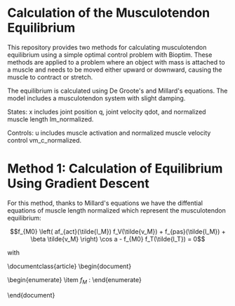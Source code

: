 # Calculation of the Musculotendon Equilibrium

This repository provides two methods for calculating musculotendon equilibrium using a simple optimal control problem with Bioptim. These methods are applied to a problem where an object with mass is attached to a muscle and needs to be moved either upward or downward, causing the muscle to contract or stretch.

The equilibrium is calculated using De Groote's and Millard's equations. The model includes a musculotendon system with slight damping.

States: x includes joint position q, joint velocity qdot​, and normalized muscle length lm_normalized​.

Controls: u includes muscle activation and normalized muscle velocity control vm_c_normalized​.

# Method 1: Calculation of Equilibrium Using Gradient Descent

For this method, thanks to Millard's equations we have the diffential equations of muscle length normalized which represent the musculotendon equilibrium:

```math
f_{M0} \left( af_{act}(\tilde{l_M}) f_V(\tilde{v_M}) + f_{pas}(\tilde{l_M}) + \beta \tilde{v_M} \right) \cos a - f_{M0} f_T(\tilde{l_T}) = 0
```
with 

\documentclass{article}
\begin{document}

\begin{enumerate}
  \item $f_M$ :
\end{enumerate}

\end{document}

